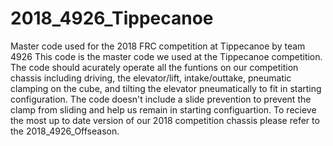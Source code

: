 # 2018_4926_Tippecanoe
Master code used for the 2018 FRC competition at Tippecanoe by team 4926
This code is the master code we used at the Tippecanoe competition. The code should acurately operate all the funtions on our competition chassis including driving, the elevator/lift, intake/outtake, pneumatic clamping on the cube, and tilting the elevator pneumatically to fit in starting configuration.  The code doesn't include a slide prevention to prevent the clamp from sliding and help us remain in starting configuartion.  To recieve the most up to date version of our 2018 competition chassis please refer to the 2018_4926_Offseason.
